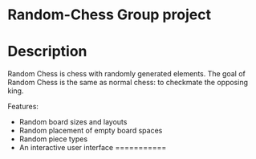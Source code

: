 # Random-Chess Group project



Description
===========
Random Chess is chess with randomly generated elements. The goal of Random Chess is the same as normal chess: to checkmate the opposing king.

Features:
* Random board sizes and layouts
* Random placement of empty board spaces 
* Random piece types 
* An interactive user interface 
===========
